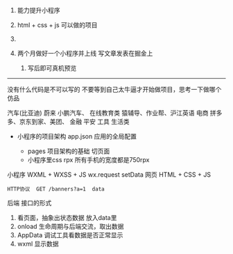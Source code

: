 1. 能力提升小程序
2. html + css + js 可以做的项目
3.
4. 两个月做好一个小程序并上线
   写文章发表在掘金上

   1. 写后即可真机预览


------------------------------   
没有什么代码是不可以写的
不要等到自己太牛逼才开始做项目，思考一下做哪个仿品

汽车(比亚迪) 蔚来 小鹏汽车、
在线教育类 猿辅导、作业帮、沪江英语
电商 拼多多、京东到家、美团、
金融 平安 
工具 生活类

- 小程序的项目架构
  app.json
  应用的全局配置

  - pages 项目架构的基础
    切页面 
  -  小程序里css rpx
     所有手机的宽度都是750rpx 


 小程序 
    WXML + WXSS + JS
    wx.request    setData
 网页
    HTML + CSS + JS

    HTTP协议  GET /banners?a=1  data 
 后端 接口的形式


 1. 看页面，抽象出状态数据 放入data里
 2. onload 生命周期与后端交流，取出数据
 3. AppData 调试工具看数据是否正常显示
 4. wxml 显示数据